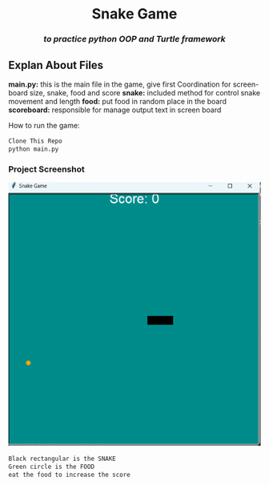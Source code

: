 <h1 align=center>Snake Game</h1>
<h3 align=center><i>to practice python OOP and Turtle framework</i></h3>

## Explan About Files

**main.py:** this is the main file in the game, give first Coordination for screen-board size, snake, food and score
**snake:** included method for control snake movement and length
**food:** put food in random place in the board
**scoreboard:** responsible for manage output text in screen board 

How to run the game:
```shell
Clone This Repo
python main.py
```

### Project Screenshot
![screenshot](img.png)
```
Black rectangular is the SNAKE
Green circle is the FOOD
eat the food to increase the score  
```
